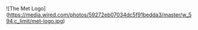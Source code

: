 
![The Met Logo] (https://media.wired.com/photos/59272eb07034dc5f91bedda3/master/w_594,c_limit/met-logo.jpg)
